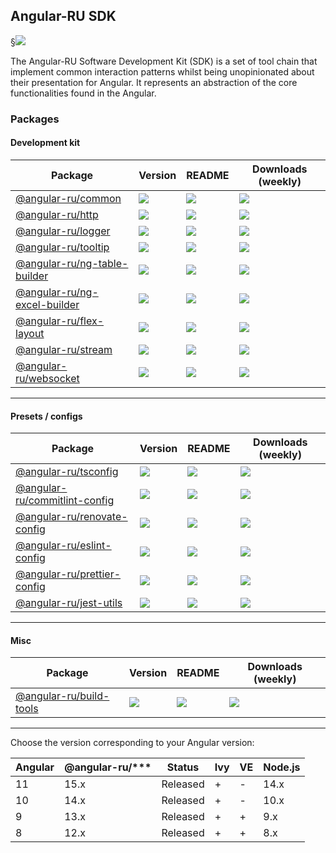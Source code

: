 ## Angular-RU SDK

§[![](https://github.com/angular-ru/angular-ru-sdk/workflows/Angular-RU%20SDK%20CI/badge.svg)](https://github.com/Angular-RU/angular-ru-sdk/actions?query=workflow%3A%22Angular-RU+SDK+CI%22+branch%3Amaster)

The Angular-RU Software Development Kit (SDK) is a set of tool chain that implement common interaction patterns whilst
being unopinionated about their presentation for Angular. It represents an abstraction of the core functionalities found
in the Angular.

### Packages

#### Development kit

| **Package**                                                                            | **Version**                                                                   | **README**                                                                                 | **Downloads (weekly)**                                                                                                    |
| -------------------------------------------------------------------------------------- | ----------------------------------------------------------------------------- | ------------------------------------------------------------------------------------------ | ------------------------------------------------------------------------------------------------------------------------- |
| [@angular-ru/common](https://npmjs.com/package/@angular-ru/common)                     | ![](https://img.shields.io/npm/v/%40angular-ru%2Fcommon/latest.svg)           | [![](https://img.shields.io/badge/README--green.svg)](packages/common/README.md)           | [![](https://img.shields.io/npm/dw/@angular-ru/common)](https://npmjs.com/package/@angular-ru/common)                     |
| [@angular-ru/http](https://npmjs.com/package/@angular-ru/http)                         | ![](https://img.shields.io/npm/v/%40angular-ru%2Fhttp/latest.svg)             | [![](https://img.shields.io/badge/README--green.svg)](packages/http/README.md)             | [![](https://img.shields.io/npm/dw/@angular-ru/http)](https://npmjs.com/package/@angular-ru/http)                         |
| [@angular-ru/logger](https://npmjs.com/package/@angular-ru/logger)                     | ![](https://img.shields.io/npm/v/%40angular-ru%2Flogger/latest.svg)           | [![](https://img.shields.io/badge/README--green.svg)](packages/logger/README.md)           | [![](https://img.shields.io/npm/dw/@angular-ru/logger)](https://npmjs.com/package/@angular-ru/logger)                     |
| [@angular-ru/tooltip](https://npmjs.com/package/@angular-ru/tooltip)                   | ![](https://img.shields.io/npm/v/%40angular-ru%2Ftooltip/latest.svg)          | [![](https://img.shields.io/badge/README--green.svg)](packages/tooltip/README.md)          | [![](https://img.shields.io/npm/dw/@angular-ru/tooltip)](https://npmjs.com/package/@angular-ru/tooltip)                   |
| [@angular-ru/ng-table-builder](https://npmjs.com/package/@angular-ru/ng-table-builder) | ![](https://img.shields.io/npm/v/%40angular-ru%2Fng-table-builder/latest.svg) | [![](https://img.shields.io/badge/README--green.svg)](packages/ng-table-builder/README.md) | [![](https://img.shields.io/npm/dw/@angular-ru/ng-table-builder)](https://npmjs.com/package/@angular-ru/ng-table-builder) |
| [@angular-ru/ng-excel-builder](https://npmjs.com/package/@angular-ru/ng-excel-builder) | ![](https://img.shields.io/npm/v/%40angular-ru%2Fng-excel-builder/latest.svg) | [![](https://img.shields.io/badge/README--green.svg)](packages/ng-excel-builder/README.md) | [![](https://img.shields.io/npm/dw/@angular-ru/ng-excel-builder)](https://npmjs.com/package/@angular-ru/ng-excel-builder) |
| [@angular-ru/flex-layout](https://npmjs.com/package/@angular-ru/flex-layout)           | ![](https://img.shields.io/npm/v/%40angular-ru%2Fflex-layout/latest.svg)      | [![](https://img.shields.io/badge/README--green.svg)](packages/flex-layout/README.md)      | [![](https://img.shields.io/npm/dw/@angular-ru/flex-layout)](https://npmjs.com/package/@angular-ru/flex-layout)           |
| [@angular-ru/stream](https://npmjs.com/package/@angular-ru/stream)                     | ![](https://img.shields.io/npm/v/%40angular-ru%2Fstream/latest.svg)           | [![](https://img.shields.io/badge/README--green.svg)](packages/stream/README.md)           | [![](https://img.shields.io/npm/dw/@angular-ru/stream)](https://npmjs.com/package/@angular-ru/stream)                     |
| [@angular-ru/websocket](https://npmjs.com/package/@angular-ru/websocket)               | ![](https://img.shields.io/npm/v/%40angular-ru%2Fwebsocket/latest.svg)        | [![](https://img.shields.io/badge/README--green.svg)](packages/websocket/README.md)        | [![](https://img.shields.io/npm/dw/@angular-ru/websocket)](https://npmjs.com/package/@angular-ru/websocket)               |

---

#### Presets / configs

| **Package**                                                                              | **Version**                                                                    | **README**                                                                                  | **Downloads (weekly)**                                                                                                      |
| ---------------------------------------------------------------------------------------- | ------------------------------------------------------------------------------ | ------------------------------------------------------------------------------------------- | --------------------------------------------------------------------------------------------------------------------------- |
| [@angular-ru/tsconfig](https://npmjs.com/package/@angular-ru/tsconfig)                   | ![](https://img.shields.io/npm/v/%40angular-ru%2Ftsconfig/latest.svg)          | [![](https://img.shields.io/badge/README--green.svg)](packages/tsconfig/README.md)          | [![](https://img.shields.io/npm/dw/@angular-ru/tsconfig)](https://npmjs.com/package/@angular-ru/tsconfig)                   |
| [@angular-ru/commitlint-config](https://npmjs.com/package/@angular-ru/commitlint-config) | ![](https://img.shields.io/npm/v/%40angular-ru%2Fcommitlint-config/latest.svg) | [![](https://img.shields.io/badge/README--green.svg)](packages/commitlint-config/README.md) | [![](https://img.shields.io/npm/dw/@angular-ru/commitlint-config)](https://npmjs.com/package/@angular-ru/commitlint-config) |
| [@angular-ru/renovate-config](https://npmjs.com/package/@angular-ru/renovate-config)     | ![](https://img.shields.io/npm/v/%40angular-ru%2Frenovate-config/latest.svg)   | [![](https://img.shields.io/badge/README--green.svg)](packages/renovate-config/README.md)   | [![](https://img.shields.io/npm/dw/@angular-ru/renovate-config)](https://npmjs.com/package/@angular-ru/renovate-config)     |
| [@angular-ru/eslint-config](https://npmjs.com/package/@angular-ru/eslint-config)         | ![](https://img.shields.io/npm/v/%40angular-ru%2Feslint-config/latest.svg)     | [![](https://img.shields.io/badge/README--green.svg)](packages/eslint-config/README.md)     | [![](https://img.shields.io/npm/dw/@angular-ru/eslint-config)](https://npmjs.com/package/@angular-ru/eslint-config)         |
| [@angular-ru/prettier-config](https://npmjs.com/package/@angular-ru/prettier-config)     | ![](https://img.shields.io/npm/v/%40angular-ru%2Fprettier-config/latest.svg)   | [![](https://img.shields.io/badge/README--green.svg)](packages/prettier-config/README.md)   | [![](https://img.shields.io/npm/dw/@angular-ru/prettier-config)](https://npmjs.com/package/@angular-ru/prettier-config)     |
| [@angular-ru/jest-utils](https://npmjs.com/package/@angular-ru/jest-utils)               | ![](https://img.shields.io/npm/v/%40angular-ru%2Fjest-utils/latest.svg)        | [![](https://img.shields.io/badge/README--green.svg)](packages/jest-utils/README.md)        | [![](https://img.shields.io/npm/dw/@angular-ru/jest-utils)](https://npmjs.com/package/@angular-ru/jest-utils)               |

---

#### Misc

| **Package**                                                                  | **Version**                                                              | **README**                                                                            | **Downloads (weekly)**                                                                                          |
| ---------------------------------------------------------------------------- | ------------------------------------------------------------------------ | ------------------------------------------------------------------------------------- | --------------------------------------------------------------------------------------------------------------- |
| [@angular-ru/build-tools](https://npmjs.com/package/@angular-ru/build-tools) | ![](https://img.shields.io/npm/v/%40angular-ru%2Fbuild-tools/latest.svg) | [![](https://img.shields.io/badge/README--green.svg)](packages/build-tools/README.md) | [![](https://img.shields.io/npm/dw/@angular-ru/build-tools)](https://npmjs.com/package/@angular-ru/build-tools) |

---

Choose the version corresponding to your Angular version:

| Angular | @angular-ru/\*\*\* | Status   | Ivy | VE  | Node.js |
| ------- | ------------------ | -------- | --- | --- | ------- |
| 11      | 15.x               | Released | +   | -   | 14.x    |
| 10      | 14.x               | Released | +   | -   | 10.x    |
| 9       | 13.x               | Released | +   | +   | 9.x     |
| 8       | 12.x               | Released | +   | +   | 8.x     |
